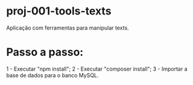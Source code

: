 # proj-001-tools-texts

Aplicação com ferramentas para manipular texts.

# Passo a passo:
1 - Executar "npm install";
2 - Executar "composer install";
3 - Importar a base de dados para o banco MySQL.
